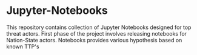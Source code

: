 # Jupyter-Notebooks
This repository contains collection of Jupyter Notebooks designed for top threat actors. First phase of the project involves releasing notebooks for Nation-State actors. Notebooks provides various hypothesis based on known TTP's
